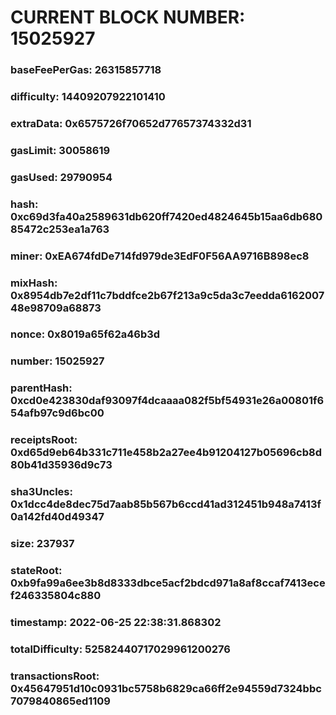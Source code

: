 # CURRENT BLOCK NUMBER: 15025927

### baseFeePerGas: 26315857718
### difficulty: 14409207922101410
### extraData: 0x6575726f70652d77657374332d31
### gasLimit: 30058619
### gasUsed: 29790954
### hash: 0xc69d3fa40a2589631db620ff7420ed4824645b15aa6db68085472c253ea1a763
### miner: 0xEA674fdDe714fd979de3EdF0F56AA9716B898ec8
### mixHash: 0x8954db7e2df11c7bddfce2b67f213a9c5da3c7eedda616200748e98709a68873
### nonce: 0x8019a65f62a46b3d
### number: 15025927
### parentHash: 0xcd0e423830daf93097f4dcaaaa082f5bf54931e26a00801f654afb97c9d6bc00
### receiptsRoot: 0xd65d9eb64b331c711e458b2a27ee4b91204127b05696cb8d80b41d35936d9c73
### sha3Uncles: 0x1dcc4de8dec75d7aab85b567b6ccd41ad312451b948a7413f0a142fd40d49347
### size: 237937
### stateRoot: 0xb9fa99a6ee3b8d8333dbce5acf2bdcd971a8af8ccaf7413ecef246335804c880
### timestamp: 2022-06-25 22:38:31.868302
### totalDifficulty: 52582440717029961200276
### transactionsRoot: 0x45647951d10c0931bc5758b6829ca66ff2e94559d7324bbc7079840865ed1109
